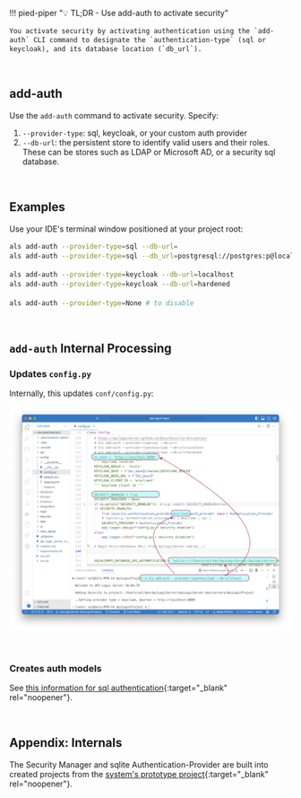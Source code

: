 !!! pied-piper ":bulb: TL;DR - Use add-auth to activate security"

    You activate security by activating authentication using the `add-auth` CLI command to designate the `authentication-type` (sql or keycloak), and its database location (`db_url`).
    
&nbsp;

## add-auth

Use the `add-auth` command to activate security.  Specify:

1. `--provider-type`: sql, keycloak, or your custom auth provider
2. `--db-url`: the persistent store to identify valid users and their roles.  These can be stores such as LDAP or Microsoft AD, or a security sql database.

&nbsp;

## Examples

Use your IDE's terminal window positioned at your project root:

```bash title='Configure Security - Examples'
als add-auth --provider-type=sql --db-url=
als add-auth --provider-type=sql --db_url=postgresql://postgres:p@localhost/authdb

als add-auth --provider-type=keycloak --db-url=localhost
als add-auth --provider-type=keycloak --db-url=hardened

als add-auth --provider-type=None # to disable

```

&nbsp;

## `add-auth` Internal Processing

### Updates `config.py`

Internally, this updates `conf/config.py`:

![config](images/security/add-auth.png)

&nbsp;

### Creates auth models

See [this information for sql authentication](Security-sql.md#accessed-via-sqlalchemy){:target="_blank" rel="noopener"}.

&nbsp;

## Appendix: Internals

The Security Manager and sqlite Authentication-Provider are built into created projects from the [system's prototype project](https://github.com/ApiLogicServer/ApiLogicServer-src/tree/main/api_logic_server_cli/prototypes/nw){:target="_blank" rel="noopener"}.

